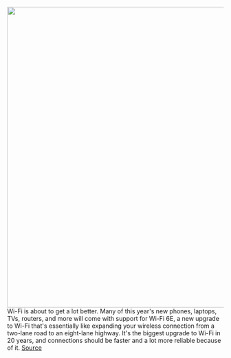 <img src='https://cdn.vox-cdn.com/thumbor/U8OKV8_LkBiulcYueBqBU-NPJLo=/0x0:2040x1360/1200x800/filters:focal(857x517:1183x843)/cdn.vox-cdn.com/uploads/chorus_image/image/68631822/acastro__171016_1777_0001_v4.0.jpg' width='700px' /><br/>
Wi-Fi is about to get a lot better. Many of this year's new phones, laptops, TVs, routers, and more will come with support for Wi-Fi 6E, a new upgrade to Wi-Fi that's essentially like expanding your wireless connection from a two-lane road to an eight-lane highway. It's the biggest upgrade to Wi-Fi in 20 years, and connections should be faster and a lot more reliable because of it.
<a href='https://www.theverge.com/2021/1/7/22212938/wifi-6e-rollout-starting-2021-smartphones-tvs-laptops-vr-routers'> Source <a/>